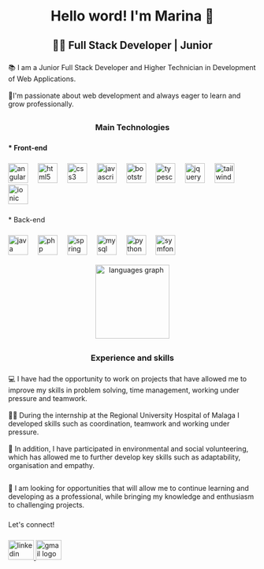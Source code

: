 <h1 align="center">Hello word! I'm Marina 👋</h1>

###

<h2 align="center">👩‍💻 Full Stack Developer | Junior</h2>

###

<p align="left">📚 I am a Junior Full Stack Developer and Higher Technician in Development of Web Applications. <br><br>💖I'm passionate about web development and always eager to learn and grow professionally.</p>

###

<h2 align="left"></h2>

###

<h3 align="center">Main Technologies</h3>

###

<h4 align="left">* Front-end</h4>

###

<div align="left">
  <img src="https://cdn.jsdelivr.net/gh/devicons/devicon/icons/angularjs/angularjs-original.svg" height="40" alt="angularjs logo"  />
  <img width="12" />
  <img src="https://cdn.jsdelivr.net/gh/devicons/devicon/icons/html5/html5-original.svg" height="40" alt="html5 logo"  />
  <img width="12" />
  <img src="https://cdn.jsdelivr.net/gh/devicons/devicon/icons/css3/css3-original.svg" height="40" alt="css3 logo"  />
  <img width="12" />
  <img src="https://cdn.jsdelivr.net/gh/devicons/devicon/icons/javascript/javascript-original.svg" height="40" alt="javascript logo"  />
  <img width="12" />
  <img src="https://cdn.jsdelivr.net/gh/devicons/devicon/icons/bootstrap/bootstrap-original.svg" height="40" alt="bootstrap logo"  />
  <img width="12" />
  <img src="https://cdn.jsdelivr.net/gh/devicons/devicon/icons/typescript/typescript-original.svg" height="40" alt="typescript logo"  />
  <img width="12" />
  <img src="https://cdn.jsdelivr.net/gh/devicons/devicon/icons/jquery/jquery-original.svg" height="40" alt="jquery logo"  />
  <img width="12" />
  <img src="https://cdn.simpleicons.org/tailwindcss/06B6D4" height="40" alt="tailwindcss logo"  />
  <img width="12" />
  <img src="https://cdn.jsdelivr.net/gh/devicons/devicon/icons/ionic/ionic-original.svg" height="40" alt="ionic logo"  />
</div>

###

<p align="left">* Back-end</p>

###

<div align="left">
  <img src="https://skillicons.dev/icons?i=java" height="40" alt="java logo"  />
  <img width="12" />
  <img src="https://cdn.jsdelivr.net/gh/devicons/devicon/icons/php/php-original.svg" height="40" alt="php logo"  />
  <img width="12" />
  <img src="https://cdn.jsdelivr.net/gh/devicons/devicon/icons/spring/spring-original.svg" height="40" alt="spring logo"  />
  <img width="12" />
  <img src="https://skillicons.dev/icons?i=mysql" height="40" alt="mysql logo"  />
  <img width="12" />
  <img src="https://cdn.jsdelivr.net/gh/devicons/devicon/icons/python/python-original.svg" height="40" alt="python logo"  />
  <img width="12" />
  <img src="https://skillicons.dev/icons?i=symfony" height="40" alt="symfony logo"  />
</div>

<br>

<div align="center">
  <img src="https://github-readme-stats.vercel.app/api/top-langs?username=MarinaMadrid&locale=en&hide_title=false&layout=compact&card_width=320&langs_count=5&theme=dracula&hide_border=false&order=2" height="150" alt="languages graph"  />
</div>

###

<h2 align="left"></h2>

###

<h3 align="center">Experience and skills</h3>

###

<p align="left">💻 I have had the opportunity to work on projects that have allowed me to improve my skills in problem solving, time management, working under pressure and teamwork. <br><br>👩‍🔬 During the internship at the Regional University Hospital of Malaga I developed skills such as coordination, teamwork and working under pressure.<br><br>🌱 In addition, I have participated in environmental and social volunteering, which has allowed me to further develop key skills such as adaptability, organisation and empathy.</p>

###

<h2 align="left"></h2>

###

<p align="left">🔎 I am looking for opportunities that will allow me to continue learning and developing as a professional, while bringing my knowledge and enthusiasm to challenging projects.</p>

###

<p align="left">Let's connect!</p>

###

<div align="left">
  <a href="https://www.linkedin.com/in/marinamadgarc/" target="_blank">
    <img src="https://raw.githubusercontent.com/maurodesouza/profile-readme-generator/master/src/assets/icons/social/linkedin/default.svg" width="52" height="40" alt="linkedin logo"  />
  </a>
  <a href="mailto:marina.madridgarc@gmail.com" target="_blank">
    <img src="https://raw.githubusercontent.com/maurodesouza/profile-readme-generator/master/src/assets/icons/social/gmail/default.svg" width="52" height="40" alt="gmail logo"  />
  </a>
</div>

###

<p align="left"></p>

###

